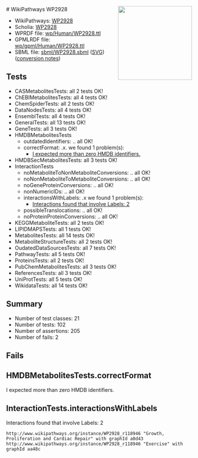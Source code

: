 <img style="float: right; width: 200px" src="../logo.png" />
# WikiPathways WP2928

* WikiPathways: [WP2928](https://identifiers.org/wikipathways:WP2928)
* Scholia: [WP2928](https://scholia.toolforge.org/wikipathways/WP2928)
* WPRDF file: [wp/Human/WP2928.ttl](../wp/Human/WP2928.ttl)
* GPMLRDF file: [wp/gpml/Human/WP2928.ttl](../wp/gpml/Human/WP2928.ttl)
* SBML file: [sbml/WP2928.sbml](../sbml/WP2928.sbml) ([SVG](../sbml/WP2928.svg)) ([conversion notes](../sbml/WP2928.txt))

## Tests
* CASMetabolitesTests: all 2 tests OK!
* ChEBIMetabolitesTests: all 4 tests OK!
* ChemSpiderTests: all 2 tests OK!
* DataNodesTests: all 4 tests OK!
* EnsemblTests: all 4 tests OK!
* GeneralTests: all 13 tests OK!
* GeneTests: all 3 tests OK!
* HMDBMetabolitesTests
    * outdatedIdentifiers: .. all OK!
    * correctFormat: .x. we found 1 problem(s):
        * [I expected more than zero HMDB identifiers.](#ad154c1e)
* HMDBSecMetabolitesTests: all 3 tests OK!
* InteractionTests
    * noMetaboliteToNonMetaboliteConversions: .. all OK!
    * noNonMetaboliteToMetaboliteConversions: .. all OK!
    * noGeneProteinConversions: .. all OK!
    * nonNumericIDs: .. all OK!
    * interactionsWithLabels: .x we found 1 problem(s):
        * [Interactions found that involve Labels: 2](#630d2679)
    * possibleTranslocations: .. all OK!
    * noProteinProteinConversions: .. all OK!
* KEGGMetaboliteTests: all 2 tests OK!
* LIPIDMAPSTests: all 1 tests OK!
* MetabolitesTests: all 14 tests OK!
* MetaboliteStructureTests: all 2 tests OK!
* OudatedDataSourcesTests: all 7 tests OK!
* PathwayTests: all 5 tests OK!
* ProteinsTests: all 2 tests OK!
* PubChemMetabolitesTests: all 3 tests OK!
* ReferencesTests: all 3 tests OK!
* UniProtTests: all 5 tests OK!
* WikidataTests: all 14 tests OK!


## Summary

* Number of test classes: 21
* Number of tests: 102
* Number of assertions: 205
* Number of fails: 2

## Fails

<a name="ad154c1e" />

## HMDBMetabolitesTests.correctFormat

I expected more than zero HMDB identifiers.
<a name="630d2679" />

## InteractionTests.interactionsWithLabels

Interactions found that involve Labels: 2
```
http://www.wikipathways.org/instance/WP2928_r118946 "Growth, Proliferation and Cardiac Repair" with graphId a0d43
http://www.wikipathways.org/instance/WP2928_r118946 "Exercise" with graphId aa48c
```

